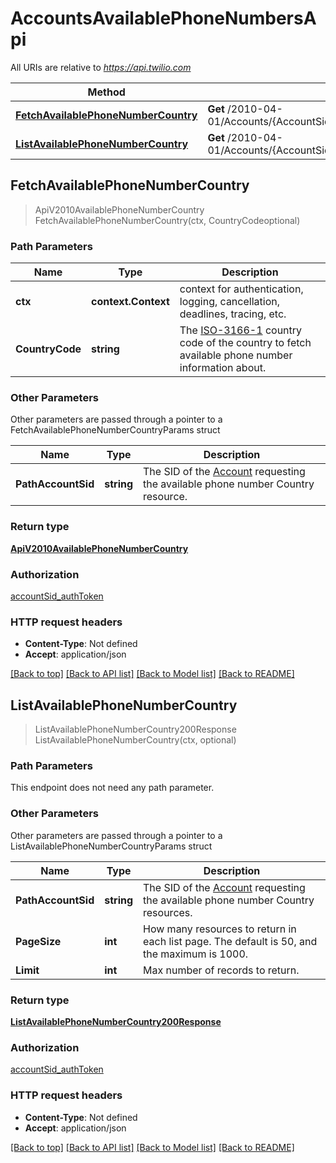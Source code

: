 # AccountsAvailablePhoneNumbersApi

All URIs are relative to *https://api.twilio.com*

Method | HTTP request | Description
------------- | ------------- | -------------
[**FetchAvailablePhoneNumberCountry**](AccountsAvailablePhoneNumbersApi.md#FetchAvailablePhoneNumberCountry) | **Get** /2010-04-01/Accounts/{AccountSid}/AvailablePhoneNumbers/{CountryCode}.json | 
[**ListAvailablePhoneNumberCountry**](AccountsAvailablePhoneNumbersApi.md#ListAvailablePhoneNumberCountry) | **Get** /2010-04-01/Accounts/{AccountSid}/AvailablePhoneNumbers.json | 



## FetchAvailablePhoneNumberCountry

> ApiV2010AvailablePhoneNumberCountry FetchAvailablePhoneNumberCountry(ctx, CountryCodeoptional)





### Path Parameters


Name | Type | Description
------------- | ------------- | -------------
**ctx** | **context.Context** | context for authentication, logging, cancellation, deadlines, tracing, etc.
**CountryCode** | **string** | The [ISO-3166-1](https://en.wikipedia.org/wiki/ISO_3166-1_alpha-2) country code of the country to fetch available phone number information about.

### Other Parameters

Other parameters are passed through a pointer to a FetchAvailablePhoneNumberCountryParams struct


Name | Type | Description
------------- | ------------- | -------------
**PathAccountSid** | **string** | The SID of the [Account](https://www.twilio.com/docs/iam/api/account) requesting the available phone number Country resource.

### Return type

[**ApiV2010AvailablePhoneNumberCountry**](ApiV2010AvailablePhoneNumberCountry.md)

### Authorization

[accountSid_authToken](../README.md#accountSid_authToken)

### HTTP request headers

- **Content-Type**: Not defined
- **Accept**: application/json

[[Back to top]](#) [[Back to API list]](../README.md#documentation-for-api-endpoints)
[[Back to Model list]](../README.md#documentation-for-models)
[[Back to README]](../README.md)


## ListAvailablePhoneNumberCountry

> ListAvailablePhoneNumberCountry200Response ListAvailablePhoneNumberCountry(ctx, optional)





### Path Parameters

This endpoint does not need any path parameter.

### Other Parameters

Other parameters are passed through a pointer to a ListAvailablePhoneNumberCountryParams struct


Name | Type | Description
------------- | ------------- | -------------
**PathAccountSid** | **string** | The SID of the [Account](https://www.twilio.com/docs/iam/api/account) requesting the available phone number Country resources.
**PageSize** | **int** | How many resources to return in each list page. The default is 50, and the maximum is 1000.
**Limit** | **int** | Max number of records to return.

### Return type

[**ListAvailablePhoneNumberCountry200Response**](ListAvailablePhoneNumberCountry200Response.md)

### Authorization

[accountSid_authToken](../README.md#accountSid_authToken)

### HTTP request headers

- **Content-Type**: Not defined
- **Accept**: application/json

[[Back to top]](#) [[Back to API list]](../README.md#documentation-for-api-endpoints)
[[Back to Model list]](../README.md#documentation-for-models)
[[Back to README]](../README.md)

